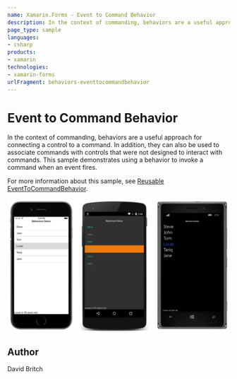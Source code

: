```yaml
---
name: Xamarin.Forms - Event to Command Behavior
description: In the context of commanding, behaviors are a useful approach for connecting a control to a command. In addition, they can also be used to...
page_type: sample
languages:
- csharp
products:
- xamarin
technologies:
- xamarin-forms
urlFragment: behaviors-eventtocommandbehavior
---
```


# Event to Command Behavior

In the context of commanding, behaviors are a useful approach for connecting a control to a command. In addition, they can also be used to associate commands with controls that were not designed to interact with commands. This sample demonstrates using a behavior to invoke a command when an event fires.

For more information about this sample, see [Reusable EventToCommandBehavior](https://docs.microsoft.com/xamarin/xamarin-forms/app-fundamentals/behaviors/reusable/event-to-command-behavior).

![Event to Command Behavior application screenshot](Screenshots/01All.png "Event to Command Behavior application screenshot")

## Author

David Britch
